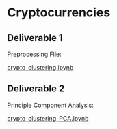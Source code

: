 # Cryptocurrencies

## Deliverable 1

Preprocessing File:

[crypto_clustering.ipynb](./crypto_clustering.ipynb)

## Deliverable 2

Principle Component Analysis:

[crypto_clustering_PCA.ipynb](./crypto_clustering_PCA.ipynb)